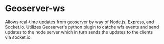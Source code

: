 Geoserver-ws
==============

Allows real-time updates from geoserver by way of Node.js, Express, and Socket.io. Utilizes Geoserver's python plugin to
catche wfs events and send updates to the node server which in turn sends the updates to the clients via socket.io.